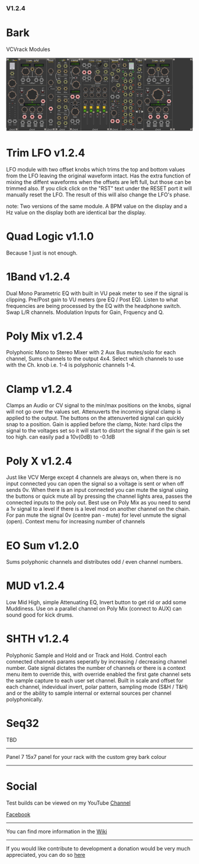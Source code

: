 ### V1.2.4

# Bark
VCVrack Modules

![pack](image/splash_v1.2.4.PNG)


# Trim LFO v1.2.4
LFO module with two offset knobs which trims the top and bottom values from the LFO leaving the original waveform intact. Has the
extra function of mixing the diffent waveforms when the offsets are left full, but those can be trimmed also. If you click click on the
"RST" text under the RESET port it will manually reset the LFO. The result of this will also change the LFO's phase.

note: Two versions of the same module. A BPM value on the display and a Hz value on the display both are identical bar the display.

# Quad Logic v1.1.0
Because 1 just is not enough.

# 1Band v1.2.4
Dual Mono Parametric EQ with built in VU peak meter to see if the signal is clipping. Pre/Post gain to VU meters (pre EQ / Post EQ). 
Listen to what frequencies are being processed by the EQ with the headphone switch. Swap L/R channels. Modulation Inputs for Gain,
Frquency and Q. 

# Poly Mix v1.2.4
Polyphonic Mono to Stereo Mixer with 2 Aux Bus mutes/solo for each channel, Sums channels to the output 4x4. Select which channels to
use with the Ch. knob i.e. 1-4 is polyphonic channels 1-4. 

# Clamp v1.2.4
Clamps an Audio or CV signal to the min/max positions on the knobs, signal will not go over the values set. Attenuverts the incoming
signal clamp is applied to the output. The buttons on the attenuverted signal can quickly snap to a position. Gain is applied before the
clamp, Note: hard clips the signal to the voltages set so it will start to distort the signal if the gain is set too high. 
can easily pad a 10v(0dB) to -0.1dB 

# Poly X v1.2.4
Just like VCV Merge except 4 channels are always on, when there is no input connected you can open the signal so a voltage is sent or
when off sends 0v. When there is an input connected you can mute the signal using the buttons or quick mute all by pressing the channel
lights area, passes the connected inputs to the poly out. Best use on Poly Mix as you need to send a 1v signal to a level if there is a 
level mod on another channel on the chain. For pan mute the signal 0v (centre pan - mute) for level unmute the signal (open). Context 
menu for increasing number of channels

# EO Sum v1.2.0
Sums polyphonic channels and distributes odd / even channel numbers.

# MUD v1.2.4
Low Mid High, simple Attenuating EQ, Invert button to get rid or add some Muddiness. Use on a parallel channel on Poly Mix (connect to 
AUX) can sound good for kick drums.

# SHTH v1.2.4
Polyphonic Sample and Hold and or Track and Hold. Control each connected channels params seperatly by increasing / decreasing channel 
number. Gate signal dictates the number of channels or there is a context menu item to override this, with override enabled the first 
gate channel sets the sample capture to each user set channel. Built in scale and offset for each channel, indevidual invert, polar 
pattern, sampling mode (S&H / T&H) and or the ability to sample internal or external sources per channel polyphonically.


# Seq32
TBD

---------
Panel 7
15x7 panel for your rack with the custom grey bark colour

---------
# Social
Test builds can be viewed on my YouTube [Channel](https://www.youtube.com/channel/UCgXuIsOMqlTLbuXRaUjBWuA/featured?view_as=subscriber)

[Facebook](https://www.facebook.com/phil.golden.5070)



--------

You can find more information in the [Wiki](https://github.com/Coirt/Bark/wiki)

--------
 
If you would like contribute to development a donation would be very much appreciated, you can do so [here](https://www.paypal.me/philgolden)
